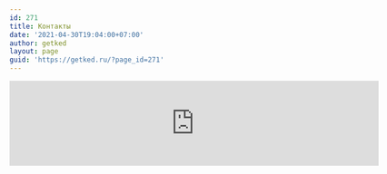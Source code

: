 ```yaml
---
id: 271
title: Контакты
date: '2021-04-30T19:04:00+07:00'
author: getked
layout: page
guid: 'https://getked.ru/?page_id=271'
---
```


<div align="center"><script async="" src="https://yastatic.net/s3/frontend/forms/_/embed.js"></script><iframe frameborder="0" name="ya-form-627d0ee4728e4b0808f5cfff" src="https://forms.yandex.ru/u/627d0ee4728e4b0808f5cfff/?iframe=1" width="650"></iframe></div>